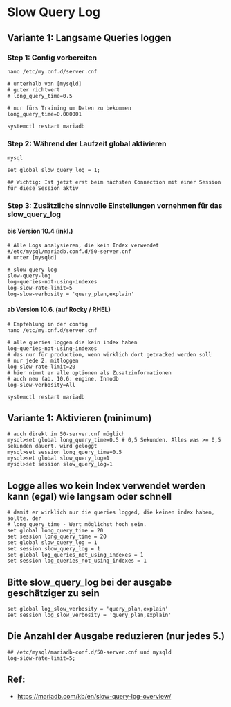 # Slow Query Log

## Variante 1: Langsame Queries loggen

### Step 1: Config vorbereiten 

```
nano /etc/my.cnf.d/server.cnf
```

```
# unterhalb von [mysqld]
# guter richtwert 
# long_query_time=0.5

# nur fürs Training um Daten zu bekommen
long_query_time=0.000001
```

```
systemctl restart mariadb
```

### Step 2: Während der Laufzeit global aktivieren 

```
mysql
```

```
set global slow_query_log = 1;
```

```
## Wichtig: Ist jetzt erst beim nächsten Connection mit einer Session für diese Session aktiv
```

### Step 3: Zusätzliche sinnvolle Einstellungen vornehmen für das slow_query_log


#### bis Version 10.4 (inkl.)

```
# Alle Logs analysieren, die kein Index verwendet 
#/etc/mysql/mariadb.conf.d/50-server.cnf 
# unter [mysqld]

# slow query log 
slow-query-log
log-queries-not-using-indexes
log-slow-rate-limit=5
log-slow-verbosity = 'query_plan,explain'
```
#### ab Version 10.6. (auf Rocky / RHEL)

```
# Empfehlung in der config
nano /etc/my.cnf.d/server.cnf
```

```
# alle queries loggen die kein index haben
log-queries-not-using-indexes
# das nur für production, wenn wirklich dort getracked werden soll 
# nur jede 2. mitloggen 
log-slow-rate-limit=20
# hier nimmt er alle optionen als Zusatzinformationen
# auch neu (ab. 10.6: engine, Innodb
log-slow-verbosity=All
```

```
systemctl restart mariadb
```





## Variante 1: Aktivieren (minimum) 

```
# auch direkt in 50-server.cnf möglich 
mysql>set global long_query_time=0.5 # 0,5 Sekunden. Alles was >= 0,5 sekunden dauert, wird geloggt 
mysql>set session long_query_time=0.5
mysql>set global slow_query_log=1 
mysql>set session slow_query_log=1 
```

## Logge alles wo kein Index verwendet werden kann (egal) wie langsam oder schnell 

```
# damit er wirklich nur die queries logged, die keinen index haben, sollte. der 
# long_query_time - Wert möglichst hoch sein. 
set global long_query_time = 20 
set session long_query_time = 20
set global slow_query_log = 1
set session slow_query_log = 1 
set global log_queries_not_using_indexes = 1
set session log_queries_not_using_indexes = 1 

```

## Bitte slow_query_log bei der ausgabe geschätziger zu sein

```
set global log_slow_verbosity = 'query_plan,explain'
set session log_slow_verbosity = 'query_plan,explain'

```

## Die Anzahl der Ausgabe reduzieren (nur jedes 5.) 

```
## /etc/mysql/mariadb-conf.d/50-server.cnf und mysqld 
log-slow-rate-limit=5;
```




## Ref: 

 * https://mariadb.com/kb/en/slow-query-log-overview/

